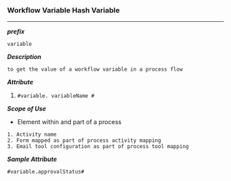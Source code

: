 ### Workflow Variable Hash Variable

---

***prefix***

```
variable
```

***Description***

```
to get the value of a workflow variable in a process flow
```

***Attribute***

1. `#variable. variableName #`

***Scope of Use***

- Element within and part of a process

```
1. Activity name
2. Form mapped as part of process activity mapping 
3. Email tool configuration as part of process tool mapping
```

***Sample Attribute***

`#variable.approvalStatus#`

